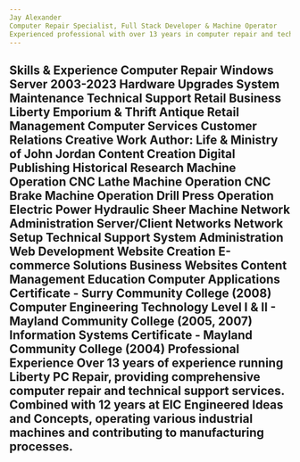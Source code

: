 ```yaml
---
Jay Alexander
Computer Repair Specialist, Full Stack Developer & Machine Operator
Experienced professional with over 13 years in computer repair and technical support, combined with extensive experience in machine operation and manufacturing.
---
```

Skills & Experience
Computer Repair
Windows Server 2003-2023
Hardware Upgrades
System Maintenance
Technical Support
Retail Business
Liberty Emporium & Thrift
Antique Retail Management
Computer Services
Customer Relations
Creative Work
Author: Life & Ministry of John Jordan
Content Creation
Digital Publishing
Historical Research
Machine Operation
CNC Lathe Machine Operation
CNC Brake Machine Operation
Drill Press Operation
Electric Power Hydraulic Sheer Machine
Network Administration
Server/Client Networks
Network Setup
Technical Support
System Administration
Web Development
Website Creation
E-commerce Solutions
Business Websites
Content Management
Education
Computer Applications Certificate - Surry Community College (2008)
Computer Engineering Technology Level I & II - Mayland Community College (2005, 2007)
Information Systems Certificate - Mayland Community College (2004)
Professional Experience
Over 13 years of experience running Liberty PC Repair, providing comprehensive computer repair and technical support services. Combined with 12 years at EIC Engineered Ideas and Concepts, operating various industrial machines and contributing to manufacturing processes.
---
